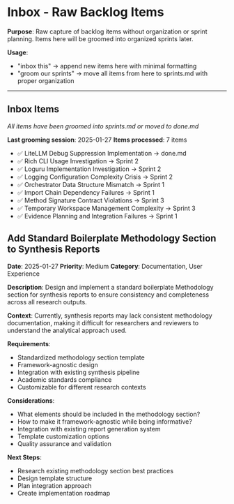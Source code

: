 # Inbox - Raw Backlog Items

**Purpose**: Raw capture of backlog items without organization or sprint planning. Items here will be groomed into organized sprints later.

**Usage**: 
- "inbox this" → append new items here with minimal formatting
- "groom our sprints" → move all items from here to sprints.md with proper organization

---

## Inbox Items

*All items have been groomed into sprints.md or moved to done.md*

**Last grooming session**: 2025-01-27
**Items processed**: 7 items
- ✅ LiteLLM Debug Suppression Implementation → done.md
- ✅ Rich CLI Usage Investigation → Sprint 2
- ✅ Loguru Implementation Investigation → Sprint 2  
- ✅ Logging Configuration Complexity Crisis → Sprint 2
- ✅ Orchestrator Data Structure Mismatch → Sprint 1
- ✅ Import Chain Dependency Failures → Sprint 1
- ✅ Method Signature Contract Violations → Sprint 3
- ✅ Temporary Workspace Management Complexity → Sprint 3
- ✅ Evidence Planning and Integration Failures → Sprint 1

## Add Standard Boilerplate Methodology Section to Synthesis Reports

**Date**: 2025-01-27
**Priority**: Medium
**Category**: Documentation, User Experience

**Description**: Design and implement a standard boilerplate Methodology section for synthesis reports to ensure consistency and completeness across all research outputs.

**Context**: Currently, synthesis reports may lack consistent methodology documentation, making it difficult for researchers and reviewers to understand the analytical approach used.

**Requirements**:
- Standardized methodology section template
- Framework-agnostic design
- Integration with existing synthesis pipeline
- Academic standards compliance
- Customizable for different research contexts

**Considerations**:
- What elements should be included in the methodology section?
- How to make it framework-agnostic while being informative?
- Integration with existing report generation system
- Template customization options
- Quality assurance and validation

**Next Steps**: 
- Research existing methodology section best practices
- Design template structure
- Plan integration approach
- Create implementation roadmap
